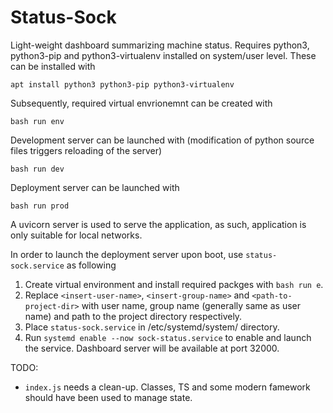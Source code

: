 # Status-Sock
Light-weight dashboard summarizing machine status. Requires python3, python3-pip and python3-virtualenv installed on system/user level. These can be installed with

`apt install python3 python3-pip python3-virtualenv`

Subsequently, required virtual envrionemnt can be created with

`bash run env`

Development server can be launched with (modification of python source files triggers reloading of the server)

`bash run dev`

Deployment server can be launched with

`bash run prod`

A uvicorn server is used to serve the application, as such, application is only suitable for local networks.

In order to launch the deployment server upon boot, use `status-sock.service` as following
1. Create virtual environment and install required packges with `bash run e`.
2. Replace `<insert-user-name>`, `<insert-group-name>` and `<path-to-project-dir>` with user name, group name (generally same as user name) and path to the project directory respectively.
3. Place `status-sock.service` in /etc/systemd/system/ directory.
4. Run `systemd enable --now sock-status.service` to enable and launch the service. Dashboard server will be available at port 32000.


TODO: 

 - `index.js` needs a clean-up. Classes, TS and some modern famework should have been used to manage state.

